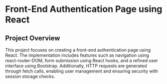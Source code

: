# Front-End Authentication Page using React
## Project Overview
This project focuses on creating a front-end authentication page using React. The implementation includes features such as navigation using react-router-DOM, form submission using React hooks, and a refined user interface using Bootstrap. Additionally, HTTP requests are generated through fetch calls, enabling user management and ensuring security with session storage checks.
